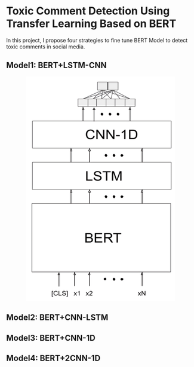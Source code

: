 # Toxic Comment Detection Using Transfer Learning Based on BERT
In this project, I propose four strategies to fine tune BERT Model to detect toxic comments in social media. 
## Model1: BERT+LSTM-CNN
<p align="center">
<img src="./Pictures/BERT-LSTM-CNN.png" height=600 width=400/>
 </p>
 
## Model2: BERT+CNN-LSTM

## Model3: BERT+CNN-1D

## Model4: BERT+2CNN-1D
